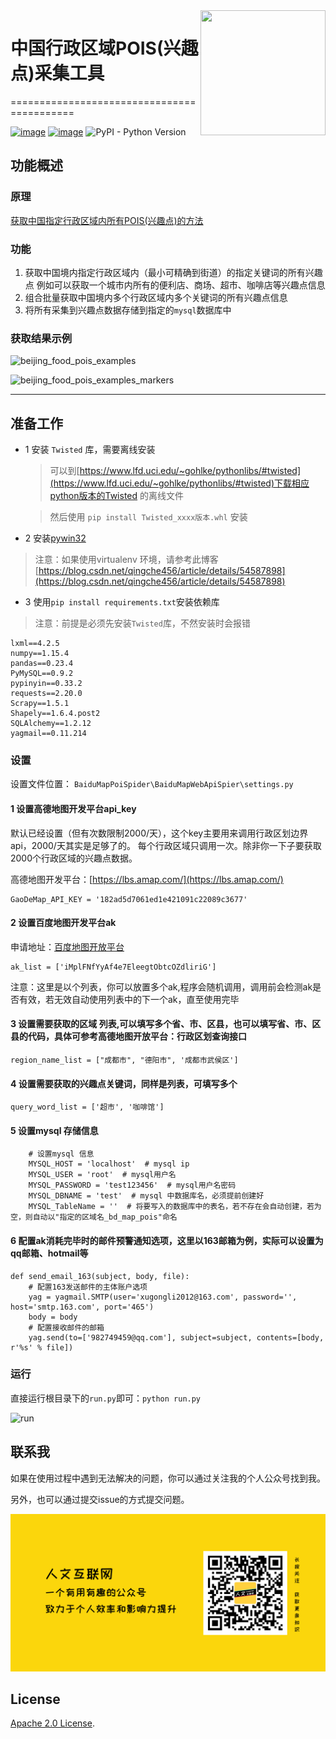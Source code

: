 

<img align="right" width="200" height="200" src="https://pic4.zhimg.com/v2-78d1472351272f41d8dd76a6d8a635c7_xll.jpg">

# 中国行政区域POIS(兴趣点)采集工具
===========================================

[![image](https://img.shields.io/pypi/v/requests.svg)](https://pypi.org/project/requests/)
[![image](https://img.shields.io/pypi/l/requests.svg)](https://pypi.org/project/requests/)
![PyPI - Python Version](https://img.shields.io/pypi/pyversions/Django.svg)



## 功能概述
### 原理

[获取中国指定行政区域内所有POIS(兴趣点)的方法](https://zhuanlan.zhihu.com/p/48081408)

### 功能
1. 获取中国境内指定行政区域内（最小可精确到街道）的指定关键词的所有兴趣点
例如可以获取一个城市内所有的便利店、商场、超市、咖啡店等兴趣点信息
2. 组合批量获取中国境内多个行政区域内多个关键词的所有兴趣点信息
3. 将所有采集到兴趣点数据存储到指定的`mysql`数据库中

### 获取结果示例

![beijing_food_pois_examples](/img/beijing_food_pois_examples.jpg)



![beijing_food_pois_examples_markers](/img/beijing_food_pois_examples_markers.jpg)




----------

## 准备工作

* 1 安装 `Twisted` 库，需要离线安装

  > 可以到[https://www.lfd.uci.edu/~gohlke/pythonlibs/#twisted](https://www.lfd.uci.edu/~gohlke/pythonlibs/#twisted)下载相应python版本的Twisted 的离线文件
  
  > 然后使用 `pip install Twisted_xxxx版本.whl` 安装
  


* 2 安装[pywin32](https://sourceforge.net/projects/pywin32/files/pywin32/)

> 注意：如果使用virtualenv 环境，请参考此博客[https://blog.csdn.net/qingche456/article/details/54587898](https://blog.csdn.net/qingche456/article/details/54587898)

* 3 使用`pip install requirements.txt`安装依赖库


> 注意：前提是必须先安装`Twisted`库，不然安装时会报错
>
	lxml==4.2.5
	numpy==1.15.4
	pandas==0.23.4
	PyMySQL==0.9.2
	pypinyin==0.33.2
	requests==2.20.0
	Scrapy==1.5.1
	Shapely==1.6.4.post2
	SQLAlchemy==1.2.12
	yagmail==0.11.214




### 设置

设置文件位置： `BaiduMapPoiSpider\BaiduMapWebApiSpier\settings.py`

#### 1 设置高德地图开发平台api_key

默认已经设置（但有次数限制2000/天），这个key主要用来调用行政区划边界api，2000/天其实是足够了的。
每个行政区域只调用一次。除非你一下子要获取2000个行政区域的兴趣点数据。

高德地图开发平台：[https://lbs.amap.com/](https://lbs.amap.com/)
	
	GaoDeMap_API_KEY = '182ad5d7061ed1e421091c22089c3677'


#### 2 设置百度地图开发平台ak

申请地址：[百度地图开放平台](http://lbsyun.baidu.com/)

	ak_list = ['iMplFNfYyAf4e7EleegtObtcOZdliriG']

注意：这里是以个列表，你可以放置多个ak,程序会随机调用，调用前会检测ak是否有效，若无效自动使用列表中的下一个ak，直至使用完毕

#### 3 设置需要获取的区域 列表,可以填写多个省、市、区县，也可以填写省、市、区县的代码，具体可参考高德地图开放平台：行政区划查询接口

	region_name_list = ["成都市", "德阳市", '成都市武侯区']


#### 4 设置需要获取的兴趣点关键词，同样是列表，可填写多个

	query_word_list = ['超市', '咖啡馆']

#### 5 设置mysql 存储信息
	
		# 设置mysql 信息
		MYSQL_HOST = 'localhost'  # mysql ip
		MYSQL_USER = 'root'  # mysql用户名
		MYSQL_PASSWORD = 'test123456'  # mysql用户名密码
		MYSQL_DBNAME = 'test'  # mysql 中数据库名，必须提前创建好
		MYSQL_TableName = ''  # 将要写入的数据库中的表名，若不存在会自动创建，若为空，则自动以"指定的区域名_bd_map_pois"命名



#### 6 配置ak消耗完毕时的邮件预警通知选项，这里以163邮箱为例，实际可以设置为qq邮箱、hotmail等

	def send_email_163(subject, body, file):
	    # 配置163发送邮件的主体账户选项
	    yag = yagmail.SMTP(user='xugongli2012@163.com', password='', host='smtp.163.com', port='465')
	    body = body
	    # 配置接收邮件的邮箱
	    yag.send(to=['982749459@qq.com'], subject=subject, contents=[body, r'%s' % file])



### 运行

直接运行根目录下的`run.py`即可：`python run.py`

![run](/img/run.gif)


## 联系我

如果在使用过程中遇到无法解决的问题，你可以通过关注我的个人公众号找到我。

另外，也可以通过提交issue的方式提交问题。

![rewnwen_wechat](./img/rewnwen_wechat.png)


## License


[Apache 2.0 License](https://www.apache.org/licenses/LICENSE-2.0.html).



